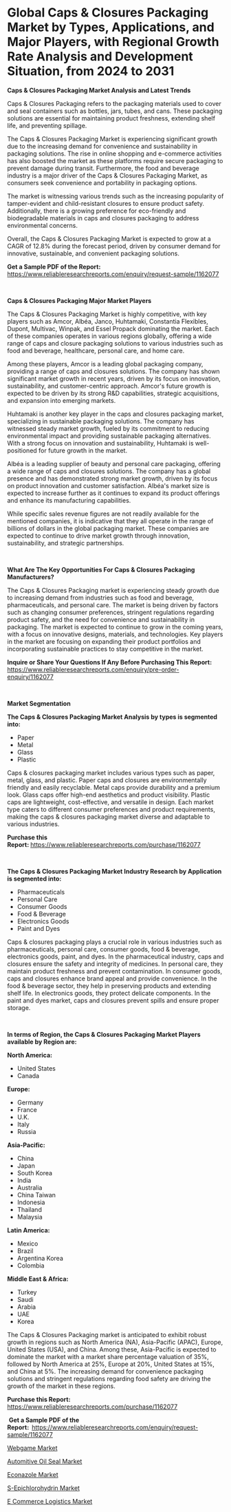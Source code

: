 <p><h1>Global Caps & Closures Packaging Market by Types, Applications, and Major Players, with Regional Growth Rate Analysis and Development Situation, from 2024 to 2031</h1></p><p><strong>Caps & Closures Packaging Market Analysis and Latest Trends</strong></p>
<p><p>Caps & Closures Packaging refers to the packaging materials used to cover and seal containers such as bottles, jars, tubes, and cans. These packaging solutions are essential for maintaining product freshness, extending shelf life, and preventing spillage.</p><p>The Caps & Closures Packaging Market is experiencing significant growth due to the increasing demand for convenience and sustainability in packaging solutions. The rise in online shopping and e-commerce activities has also boosted the market as these platforms require secure packaging to prevent damage during transit. Furthermore, the food and beverage industry is a major driver of the Caps & Closures Packaging Market, as consumers seek convenience and portability in packaging options.</p><p>The market is witnessing various trends such as the increasing popularity of tamper-evident and child-resistant closures to ensure product safety. Additionally, there is a growing preference for eco-friendly and biodegradable materials in caps and closures packaging to address environmental concerns.</p><p>Overall, the Caps & Closures Packaging Market is expected to grow at a CAGR of 12.8% during the forecast period, driven by consumer demand for innovative, sustainable, and convenient packaging solutions.</p></p>
<p><strong>Get a Sample PDF of the Report:&nbsp;</strong> <a href="https://www.reliableresearchreports.com/enquiry/request-sample/1162077">https://www.reliableresearchreports.com/enquiry/request-sample/1162077</a></p>
<p>&nbsp;</p>
<p><strong>Caps & Closures Packaging Major Market Players</strong></p>
<p><p>The Caps & Closures Packaging Market is highly competitive, with key players such as Amcor, Albéa, Janco, Huhtamaki, Constantia Flexibles, Dupont, Multivac, Winpak, and Essel Propack dominating the market. Each of these companies operates in various regions globally, offering a wide range of caps and closure packaging solutions to various industries such as food and beverage, healthcare, personal care, and home care.</p><p>Among these players, Amcor is a leading global packaging company, providing a range of caps and closures solutions. The company has shown significant market growth in recent years, driven by its focus on innovation, sustainability, and customer-centric approach. Amcor's future growth is expected to be driven by its strong R&D capabilities, strategic acquisitions, and expansion into emerging markets.</p><p>Huhtamaki is another key player in the caps and closures packaging market, specializing in sustainable packaging solutions. The company has witnessed steady market growth, fueled by its commitment to reducing environmental impact and providing sustainable packaging alternatives. With a strong focus on innovation and sustainability, Huhtamaki is well-positioned for future growth in the market.</p><p>Albéa is a leading supplier of beauty and personal care packaging, offering a wide range of caps and closures solutions. The company has a global presence and has demonstrated strong market growth, driven by its focus on product innovation and customer satisfaction. Albéa's market size is expected to increase further as it continues to expand its product offerings and enhance its manufacturing capabilities.</p><p>While specific sales revenue figures are not readily available for the mentioned companies, it is indicative that they all operate in the range of billions of dollars in the global packaging market. These companies are expected to continue to drive market growth through innovation, sustainability, and strategic partnerships.</p></p>
<p>&nbsp;</p>
<p><strong>What Are The Key Opportunities For Caps & Closures Packaging Manufacturers?</strong></p>
<p><p>The Caps & Closures Packaging market is experiencing steady growth due to increasing demand from industries such as food and beverage, pharmaceuticals, and personal care. The market is being driven by factors such as changing consumer preferences, stringent regulations regarding product safety, and the need for convenience and sustainability in packaging. The market is expected to continue to grow in the coming years, with a focus on innovative designs, materials, and technologies. Key players in the market are focusing on expanding their product portfolios and incorporating sustainable practices to stay competitive in the market.</p></p>
<p><strong>Inquire or Share Your Questions If Any Before Purchasing This Report:</strong> <a href="https://www.reliableresearchreports.com/enquiry/pre-order-enquiry/1162077">https://www.reliableresearchreports.com/enquiry/pre-order-enquiry/1162077</a></p>
<p>&nbsp;</p>
<p><strong>Market Segmentation</strong></p>
<p><strong>The Caps & Closures Packaging Market Analysis by types is segmented into:</strong></p>
<p><ul><li>Paper</li><li>Metal</li><li>Glass</li><li>Plastic</li></ul></p>
<p><p>Caps & closures packaging market includes various types such as paper, metal, glass, and plastic. Paper caps and closures are environmentally friendly and easily recyclable. Metal caps provide durability and a premium look. Glass caps offer high-end aesthetics and product visibility. Plastic caps are lightweight, cost-effective, and versatile in design. Each market type caters to different consumer preferences and product requirements, making the caps & closures packaging market diverse and adaptable to various industries.</p></p>
<p><strong>Purchase this Report:&nbsp;</strong><a href="https://www.reliableresearchreports.com/purchase/1162077">https://www.reliableresearchreports.com/purchase/1162077</a></p>
<p>&nbsp;</p>
<p><strong>The Caps & Closures Packaging Market Industry Research by Application is segmented into:</strong></p>
<p><ul><li>Pharmaceuticals</li><li>Personal Care</li><li>Consumer Goods</li><li>Food & Beverage</li><li>Electronics Goods</li><li>Paint and Dyes</li></ul></p>
<p><p>Caps & closures packaging plays a crucial role in various industries such as pharmaceuticals, personal care, consumer goods, food & beverage, electronics goods, paint, and dyes. In the pharmaceutical industry, caps and closures ensure the safety and integrity of medicines. In personal care, they maintain product freshness and prevent contamination. In consumer goods, caps and closures enhance brand appeal and provide convenience. In the food & beverage sector, they help in preserving products and extending shelf life. In electronics goods, they protect delicate components. In the paint and dyes market, caps and closures prevent spills and ensure proper storage.</p></p>
<p>&nbsp;</p>
<p><strong>In terms of Region, the Caps & Closures Packaging Market Players available by Region are:</strong></p>
<p>
    <p> <strong> North America: </strong>
        <ul>
            <li>United States</li>
            <li>Canada</li>
        </ul>
        </p> 
    <p> <strong> Europe: </strong>
        <ul>
            <li>Germany</li>
            <li>France</li>
            <li>U.K.</li>
            <li>Italy</li>
            <li>Russia</li>
        </ul>
        </p> 
    <p> <strong> Asia-Pacific: </strong>
        <ul>
            <li>China</li>
            <li>Japan</li>
            <li>South Korea</li>
            <li>India</li>
            <li>Australia</li>
            <li>China Taiwan</li>
            <li>Indonesia</li>
            <li>Thailand</li>
            <li>Malaysia</li>
        </ul>
        </p> 
    <p> <strong> Latin America: </strong>
        <ul>
            <li>Mexico</li>
            <li>Brazil</li>
            <li>Argentina Korea</li>
            <li>Colombia</li>
        </ul>
        </p> 
    <p> <strong> Middle East & Africa: </strong>
        <ul>
            <li>Turkey</li>
            <li>Saudi</li>
            <li>Arabia</li>
            <li>UAE</li>
            <li>Korea</li>
        </ul>
    </p>
    </p>
<p><p>The Caps & Closures Packaging market is anticipated to exhibit robust growth in regions such as North America (NA), Asia-Pacific (APAC), Europe, United States (USA), and China. Among these, Asia-Pacific is expected to dominate the market with a market share percentage valuation of 35%, followed by North America at 25%, Europe at 20%, United States at 15%, and China at 5%. The increasing demand for convenience packaging solutions and stringent regulations regarding food safety are driving the growth of the market in these regions.</p></p>
<p><strong>Purchase this Report: </strong><a href="https://www.reliableresearchreports.com/purchase/1162077">https://www.reliableresearchreports.com/purchase/1162077</a></p>
<p>&nbsp;<strong>Get a Sample PDF of the Report:&nbsp;&nbsp;</strong><a href="https://www.reliableresearchreports.com/enquiry/request-sample/1162077">https://www.reliableresearchreports.com/enquiry/request-sample/1162077</a></p>
<p><strong></strong></p>
<p><p><a href="https://medium.com/@lottiejerde6456/webgame-market-research-report-its-history-and-forecast-2024-to-2031-b9a02ba07f04">Webgame Market</a></p><p><a href="https://github.com/ashepherd82/Market-Research-Report-List-3/blob/main/automitive-oil-seal-market.md">Automitive Oil Seal Market</a></p><p><a href="https://medium.com/@doriscampbell78/econazole-nbsp-market-focuses-on-market-share-size-and-projected-forecast-till-2031-c77c1c3d442f">Econazole Market</a></p><p><a href="https://github.com/okotobwrhuteie/Market-Research-Report-List-1/blob/main/s-epichlorohydrin-market.md">S-Epichlorohydrin Market</a></p><p><a href="https://medium.com/@lottiejerde6456/e-commerce-logistics-market-comprehensive-assessment-by-type-application-and-geography-1f27c6ace3c0">E Commerce Logistics Market</a></p></p>